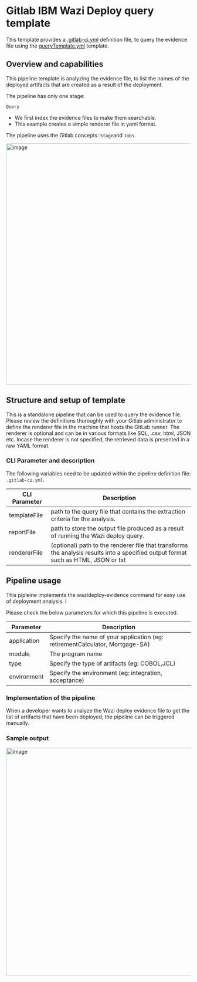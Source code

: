 # Gitlab IBM Wazi Deploy query template
This template provides a [.gitlab-ci.yml](.gitlab-ci.yml) definition file, to query the evidence file using the [queryTemplate.yml](queryTemplate.yml) template.

## Overview and capabilities
This pipeline template is analyzing the evidence file, to list the names of the deployed artifacts that are created as a result of the deployment. 


The pipeline has only one stage:

`Query`
   * We first index the evidence files to make them searchable.
   * This example creates a simple renderer file in yaml format.

The pipeline uses the Gitlab concepts: `Stage`and `Jobs`.

<img width="658" alt="image" src="https://github.com/user-attachments/assets/dead3fd1-3bf1-41e6-9c0a-394b5fc6c743" />


## Structure and setup of template

This is a standalone pipeline that can be used to query the evidence file. Please review the definitions thoroughly with your Gitlab administrator to define the renderer file in the machine that hosts the GitLab runner. The renderer is optional and can be in various formats like SQL, .csv, html, JSON etc. Incase the renderer is not specified, the retrieved data is presented in a raw YAML format.


### CLI Parameter and description

The following variables need to be updated within the pipeline definition file: `.gitlab-ci.yml`.

CLI Parameter | Description
--- | ---
templateFile |  path to the query file that contains the extraction criteria for the analysis.
reportFile | path to store the output file produced as a result of running the Wazi deploy query.
rendererFile | (optional) path to the renderer file that transforms the analysis results into a specified output format such as HTML, JSON or txt 


## Pipeline usage

This pipleine implements the wazideploy-evidence command for easy use of deployment analysis. I

Please check the below parameters for which this pipeline is executed.

Parameter | Description
--- | ---
application | Specify the name of your application (eg: retirementCalculator, Mortgage-SA)
module | The program name
type | Specify the type of artifacts (eg: COBOL,JCL)
environment | Specify the environment (eg: integration, acceptance)


### Implementation of the pipeline

When a developer wants to analyze the Wazi deploy evidence file to get the list of artifacts that have been deployed, the pipeline can be triggered manually.

### Sample output 

<img width="622" alt="image" src="https://github.com/user-attachments/assets/fbc471c0-d83a-404b-93e1-4ca75af207e9" />

